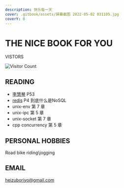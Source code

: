 ```yaml
---
description: 快乐每一天
cover: .gitbook/assets/屏幕截图 2022-05-02 031105.jpg
coverY: 0
---
```


# THE NICE BOOK FOR YOU

VISTORS

![Visitor Count](https://profile-counter.glitch.me/gaowanlu/count.svg)

## READING

- [李慧琴](https://www.bilibili.com/video/BV1yJ411S7r6?p=53&spm_id_from=pageDriver) P53
- [redis](https://www.bilibili.com/video/BV1S54y1R7SB?p=4&spm_id_from=pageDriver) P4 到底什么是NoSQL  
- unix-env 第 7 章
- unix-ipc 第 5 章
- unix-socket 第 7 章
- cpp concurrency 第 5 章

## PERSONAL HOBBIES

Road bike riding\jogging

## EMAIL

heizuboriyo@gmail.com
